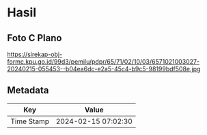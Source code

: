 # Hasil

## Foto C Plano

https://sirekap-obj-formc.kpu.go.id/99d3/pemilu/pdpr/65/71/02/10/03/6571021003027-20240215-055453--b04ea6dc-e2a5-45c4-b9c5-98199bdf508e.jpg


## Metadata

| Key        | Value               |
| ---------- | ------------------- |
| Time Stamp | 2024-02-15 07:02:30 |



